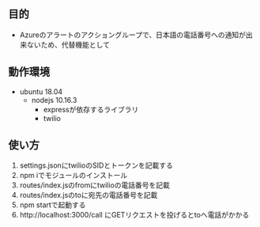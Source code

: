 ## 目的

- Azureのアラートのアクショングループで、日本語の電話番号への通知が出来ないため、代替機能として

## 動作環境

- ubuntu 18.04
  - nodejs 10.16.3
    - expressが依存するライブラリ
    - twilio

## 使い方

1. settings.jsonにtwilioのSIDとトークンを記載する
2. npm iでモジュールのインストール
3. routes/index.jsのfromにtwilioの電話番号を記載
4. routes/index.jsのtoに宛先の電話番号を記載
5. npm startで起動する
6. http://localhost:3000/call にGETリクエストを投げるとtoへ電話がかかる
